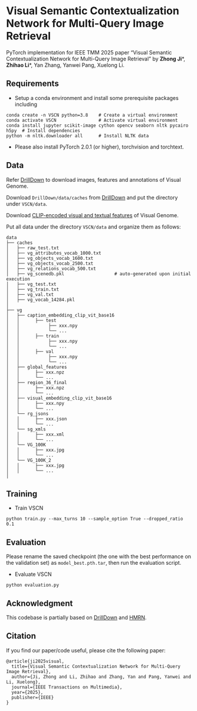 # Visual Semantic Contextualization Network for Multi-Query Image Retrieval
PyTorch implementation for IEEE TMM 2025 paper “Visual Semantic Contextualization Network for Multi-Query Image Retrieval” by **Zhong Ji***, **Zhihao Li***, Yan Zhang, Yanwei Pang, Xuelong Li.
## Requirements
- Setup a conda environment and install some prerequisite packages including
```
conda create -n VSCN python=3.8    # Create a virtual environment
conda activate VSCN         	   # Activate virtual environment
conda install jupyter scikit-image cython opencv seaborn nltk pycairo h5py  # Install dependencies
python -m nltk.downloader all	   # Install NLTK data
```
- Please also install PyTorch 2.0.1 (or higher), torchvision and torchtext.
## Data
Refer [DrillDown](https://github.com/uvavision/DrillDown) to download images, features and annotations of Visual Genome.

Download `DrillDown/data/caches` from [DrillDown](https://github.com/uvavision/DrillDown) and put the directory under `VSCN/data`.

Download [CLIP-encoded visual and textual features](https://drive.google.com/drive/folders/1GySNYatVjhx5EJl-EnyIojmD90Ibs4bn?usp=sharing) of Visual Genome.

Put all data under the directory `VSCN/data` and organize them as follows:
```
data
├── caches
│   ├── raw_test.txt 
│   ├── vg_attributes_vocab_1000.txt
│   ├── vg_objects_vocab_1600.txt 
│   ├── vg_objects_vocab_2500.txt 
│   ├── vg_relations_vocab_500.txt 
│   ├── vg_scenedb.pkl                   # auto-generated upon initial execution
│   ├── vg_test.txt 
│   ├── vg_train.txt 
│   ├── vg_val.txt 
│   ├── vg_vocab_14284.pkl  
│   
├── vg
│   ├── caption_embedding_clip_vit_base16   
│   │      ├── test  
│   │           ├── xxx.npy
│   │           └── ...
│   │      ├── train 
│   │           ├── xxx.npy
│   │           └── ...
│   │      ├── val   
│   │           ├── xxx.npy
│   │           └── ...
│   ├── global_features 
│   │      ├── xxx.npz
│   │      └── ... 
│   ├── region_36_final   
│   │      ├── xxx.npz
│   │      └── ...
│   ├── visual_embedding_clip_vit_base16   
│   │      ├── xxx.npy
│   │      └── ... 
│   └── rg_jsons 
│   │      ├── xxx.json
│   │      └── ... 
│   └── sg_xmls
│   │      ├── xxx.xml
│   │      └── ... 
│   └── VG_100K
│   │      ├── xxx.jpg
│   │      └── ...
│   └── VG_100K_2
│   │      ├── xxx.jpg
│   │      └── ...
│
```
## Training
- Train VSCN
```
python train.py --max_turns 10 --sample_option True --dropped_ratio 0.1
```
## Evaluation
Please rename the saved checkpoint (the one with the best performance on the validation set) as `model_best.pth.tar`, then run the evaluation script.

- Evaluate VSCN
```
python evaluation.py
```
## Acknowledgment
This codebase is partially based on [DrillDown](https://github.com/uvavision/DrillDown) and [HMRN](https://github.com/zhli-cs/HMRN).

## Citation
If you find our paper/code useful, please cite the following paper:
```
@article{ji2025visual,
  title={Visual Semantic Contextualization Network for Multi-Query Image Retrieval},
  author={Ji, Zhong and Li, Zhihao and Zhang, Yan and Pang, Yanwei and Li, Xuelong},
  journal={IEEE Transactions on Multimedia},
  year={2025},
  publisher={IEEE}
}
```

